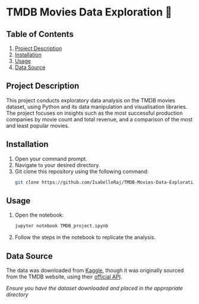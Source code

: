 # TMDB Movies Data Exploration 🎥

## Table of Contents
1. [Project Description](#project-description)
2. [Installation](#installation)
3. [Usage](#usage)
4. [Data Source](#data-source)

## Project Description
This project conducts exploratory data analysis on the TMDB movies dataset, using Python and its data manipulation and visualisation libraries. The project focuses on insights such as the most successful production companies by movie count and total revenue, and a comparison of the most and least popular movies. 

## Installation
1. Open your command prompt.
2. Navigate to your desired directory.
3. Git clone this repository using the following command:
   ```bash
   git clone https://github.com/IsabelleRaj/TMDB-Movies-Data-Exploration
   ```

## Usage
1. Open the notebook:
   ```bash
   jupyter notebook TMDB_project.ipynb
   ```
2. Follow the steps in the notebook to replicate the analysis.

## Data Source
The data was downloaded from [Kaggle](https://www.kaggle.com/datasets/tmdb/tmdb-movie-metadata), though it was originally sourced from the TMDB website, using their [official API](https://developer.themoviedb.org/docs/getting-started). 

*Ensure you have the dataset downloaded and placed in the appropriate directory*
